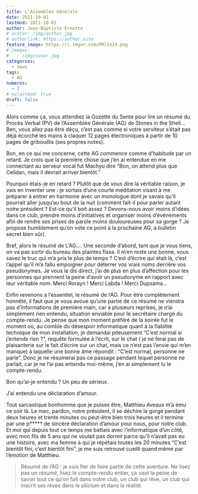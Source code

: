 ```yaml
---
title: L’Assemblée Générale
date: 2021-10-01
lastmod: 2021-10-01
author: Jean-Baptiste Ernotte
# avatar: /img/author.jpg
# authorlink: https://author.site
feature_image: https://i.imgur.com/PMlIm19.png
# images:
#   - /img/cover.jpg
categories:
  - news
tags:
  - AG
numeros: 
  - 2
# nolastmod: true
draft: false
---
```


Alors comme ça, vous attendiez la Gozette du Sente pour lire un résumé du Procès Verbal (PV) de l’Assemblée Générale (AG) de Stones in the Shell… Ben, vous allez pas être déçu, c’est pas comme si votre serviteur s’était pas déjà écorché les mains à claquer 12 pages électroniques à partir de 10 pages de gribouillis (ses propres notes). 

<!--more-->

Bon, en ce qui me concerne, cette AG commence comme d’habitude par un retard. Je crois que la première chose que j’en ai entendue en me connectant au serveur vocal fut Machyu dire “Bon, on attend plus que Celidan, mais il devrait arriver bientôt.”

Pourquoi étais-je en retard ? Plutôt que de vous dire la véritable raison, je vais en inventer une : je sortais d’une courte méditation visant à me préparer à entrer en harmonie avec un monologue dont je savais qu’il pourrait aller jusqu’au bout de la nuit (comment fait-il pour parler autant notre président ? Est-ce qu’il boit assez ? Devons-nous avoir moins d’idées dans ce club, prendre moins d’initiatives et organiser moins d’événements afin de rendre ses prises de parole moins douloureuses pour sa gorge ? Je propose humblement qu’on vote ce point à la prochaine AG, à bulletin secret bien sûr).

Bref, alors le résumé de L’AG….
Une seconde d’abord, tant que je vous tiens, on va pas sortir du bureau des plaintes fissa. Il m’en reste une bonne, vous savez le truc qui m’a pris le plus de temps ? C’est d’écrire qui était là, c’est l’appel qu’il m’a fallu empoigner pour déterrer vos vrais noms derrière vos pseudonymes. Je vous le dis direct, j’ai de plus en plus d’affection pour les personnes qui prennent la peine d’avoir un pseudonyme en rapport avec leur véritable nom. Merci Rorayn ! Merci Labda ! Merci Dupsama… 

Enfin revenons à l’essentiel, le résumé de l’AG.
Pour être complètement honnête, il faut que je vous avoue qu’une partie de ce résumé ne viendra pas d’informations de première main, car à plusieurs reprises, je n’ai simplement rien entendu, situation enviable pour le secrétaire chargé du compte-rendu. Je pense que mon moment préféré de la soirée fut le moment où, au comble du désespoir informatique quant à la fiabilité technique de mon installation, je demandai piteusement “C’est normal si j’entends rien ?”, requête formulée à l’écrit, sur le chat ( je ne ferai pas de plaisanterie sur le fait d’écrire sur un chat, mais ce n’est pas l’envie qui m’en manque) à laquelle une bonne âme répondit : “C’est normal, personne ne parle”. Donc je ne résumerai pas ce passage pendant lequel personne ne parlait, car je ne l’ai pas entendu moi-même, j’en ai simplement lu le compte-rendu.

Bon qu’ai-je entendu ? Un peu de sérieux. 

J’ai entendu une déclaration d’amour.

Tout sarcastique bonhomme que je puisse être, Matthieu Aveaux m’a ému ce soir là. Le mec, pardon, notre président, il se déchire la gorge pendant deux heures et trente minutes ou peut-être bien trois heures et il termine par une p***** de sincère déclaration d’amour pour nous, pour notre club. Et moi qui depuis tout ce temps me battais avec l’informatique d’un côté, avec mon fils de 5 ans qui ne voulait pas dormir parce qu’il n’avait pas eu une histoire, avec ma femme à qui je répétais toutes les 20 minutes “C’est bientôt fini, c’est bientôt fini”, je me suis retrouvé cueilli quand même par l’émotion de Matthieu. 

> Résumé de l’AG : je suis fier de faire partie de cette aventure. Ne lisez pas un résumé, lisez le compte-rendu entier, ça vaut la peine de savoir tout ce qu’on fait dans notre club, un club qui rêve, un club qui inscrit ses rêves dans le silicium et dans la réalité.



